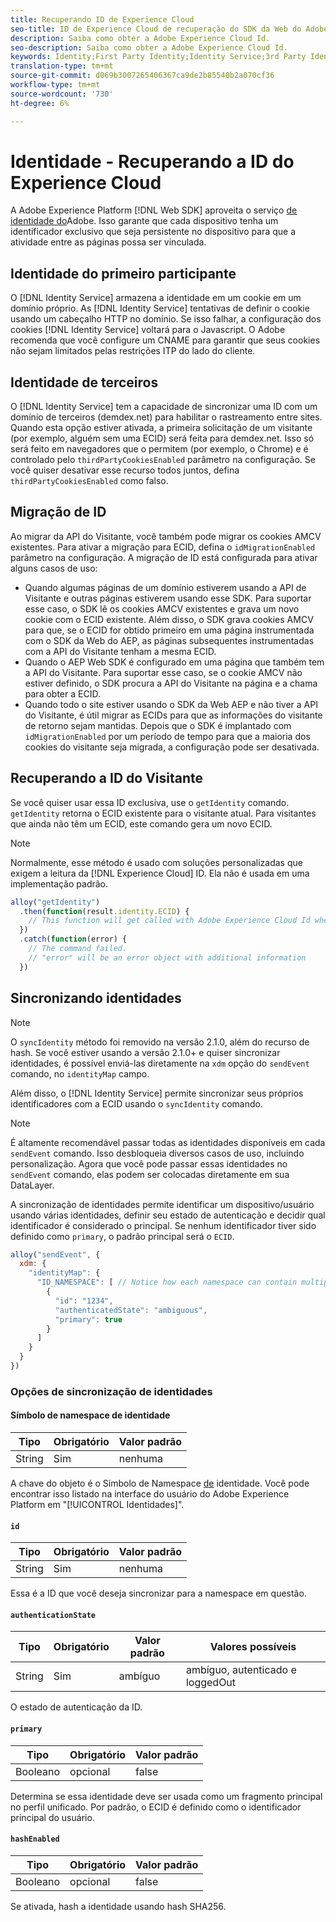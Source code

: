 ```yaml
---
title: Recuperando ID de Experience Cloud
seo-title: ID de Experience Cloud de recuperação do SDK da Web do Adobe Experience Platform
description: Saiba como obter a Adobe Experience Cloud Id.
seo-description: Saiba como obter a Adobe Experience Cloud Id.
keywords: Identity;First Party Identity;Identity Service;3rd Party Identity;ID Migration;Visitor ID;third party identity;thirdPartyCookiesEnabled;idMigrationEnabled;getIdentity;Syncing Identities;syncIdentity;sendEvent;identityMap;primary;ecid;Identity Namespace;namespace id;authenticationState;hashEnabled;
translation-type: tm+mt
source-git-commit: d069b3007265406367ca9de2b85540b2a070cf36
workflow-type: tm+mt
source-wordcount: '730'
ht-degree: 6%

---
```



# Identidade - Recuperando a ID do Experience Cloud

A Adobe Experience Platform [!DNL Web SDK] aproveita o serviço [de identidade do](../../identity-service/ecid.md)Adobe. Isso garante que cada dispositivo tenha um identificador exclusivo que seja persistente no dispositivo para que a atividade entre as páginas possa ser vinculada.

## Identidade do primeiro participante

O [!DNL Identity Service] armazena a identidade em um cookie em um domínio próprio. As [!DNL Identity Service] tentativas de definir o cookie usando um cabeçalho HTTP no domínio. Se isso falhar, a configuração dos cookies [!DNL Identity Service] voltará para o Javascript. O Adobe recomenda que você configure um CNAME para garantir que seus cookies não sejam limitados pelas restrições ITP do lado do cliente.

## Identidade de terceiros

O [!DNL Identity Service] tem a capacidade de sincronizar uma ID com um domínio de terceiros (demdex.net) para habilitar o rastreamento entre sites. Quando esta opção estiver ativada, a primeira solicitação de um visitante (por exemplo, alguém sem uma ECID) será feita para demdex.net. Isso só será feito em navegadores que o permitem (por exemplo, o Chrome) e é controlado pelo `thirdPartyCookiesEnabled` parâmetro na configuração. Se você quiser desativar esse recurso todos juntos, defina `thirdPartyCookiesEnabled` como falso.

## Migração de ID

Ao migrar da API do Visitante, você também pode migrar os cookies AMCV existentes. Para ativar a migração para ECID, defina o `idMigrationEnabled` parâmetro na configuração. A migração de ID está configurada para ativar alguns casos de uso:

* Quando algumas páginas de um domínio estiverem usando a API de Visitante e outras páginas estiverem usando esse SDK. Para suportar esse caso, o SDK lê os cookies AMCV existentes e grava um novo cookie com o ECID existente. Além disso, o SDK grava cookies AMCV para que, se o ECID for obtido primeiro em uma página instrumentada com o SDK da Web do AEP, as páginas subsequentes instrumentadas com a API do Visitante tenham a mesma ECID.
* Quando o AEP Web SDK é configurado em uma página que também tem a API do Visitante. Para suportar esse caso, se o cookie AMCV não estiver definido, o SDK procura a API do Visitante na página e a chama para obter a ECID.
* Quando todo o site estiver usando o SDK da Web AEP e não tiver a API do Visitante, é útil migrar as ECIDs para que as informações do visitante de retorno sejam mantidas. Depois que o SDK é implantado com `idMigrationEnabled` por um período de tempo para que a maioria dos cookies do visitante seja migrada, a configuração pode ser desativada.

## Recuperando a ID do Visitante

Se você quiser usar essa ID exclusiva, use o `getIdentity` comando. `getIdentity` retorna o ECID existente para o visitante atual. Para visitantes que ainda não têm um ECID, este comando gera um novo ECID.

>[!NOTE]
>
>Normalmente, esse método é usado com soluções personalizadas que exigem a leitura da [!DNL Experience Cloud] ID. Ela não é usada em uma implementação padrão.

```javascript
alloy("getIdentity")
  .then(function(result.identity.ECID) {
    // This function will get called with Adobe Experience Cloud Id when the command promise is resolved
  })
  .catch(function(error) {
    // The command failed.
    // "error" will be an error object with additional information
  })
```

## Sincronizando identidades

>[!NOTE]
>
>O `syncIdentity` método foi removido na versão 2.1.0, além do recurso de hash. Se você estiver usando a versão 2.1.0+ e quiser sincronizar identidades, é possível enviá-las diretamente na `xdm` opção do `sendEvent` comando, no `identityMap` campo.

Além disso, o [!DNL Identity Service] permite sincronizar seus próprios identificadores com a ECID usando o `syncIdentity` comando.

>[!NOTE]
>
>É altamente recomendável passar todas as identidades disponíveis em cada `sendEvent` comando. Isso desbloqueia diversos casos de uso, incluindo personalização. Agora que você pode passar essas identidades no `sendEvent` comando, elas podem ser colocadas diretamente em sua DataLayer.

A sincronização de identidades permite identificar um dispositivo/usuário usando várias identidades, definir seu estado de autenticação e decidir qual identificador é considerado o principal. Se nenhum identificador tiver sido definido como `primary`, o padrão principal será o `ECID`.

```javascript
alloy("sendEvent", {
  xdm: {
    "identityMap": {
      "ID_NAMESPACE": [ // Notice how each namespace can contain multiple identifiers.
        {
          "id": "1234",
          "authenticatedState": "ambiguous",
          "primary": true
        }
      ]
    }
  }
})
```


### Opções de sincronização de identidades

#### Símbolo de namespace de identidade

| **Tipo** | **Obrigatório** | **Valor padrão** |
| -------- | ------------ | ----------------- |
| String | Sim | nenhuma |

A chave do objeto é o Símbolo de Namespace [de](../../identity-service/namespaces.md) identidade. Você pode encontrar isso listado na interface do usuário do Adobe Experience Platform em &quot;[!UICONTROL Identidades]&quot;.

#### `id`

| **Tipo** | **Obrigatório** | **Valor padrão** |
| -------- | ------------ | ----------------- |
| String | Sim | nenhuma |

Essa é a ID que você deseja sincronizar para a namespace em questão.

#### `authenticationState`

| **Tipo** | **Obrigatório** | **Valor padrão** | **Valores possíveis** |
| -------- | ------------ | ----------------- | ------------------------------------ |
| String | Sim | ambíguo | ambíguo, autenticado e loggedOut |

O estado de autenticação da ID.

#### `primary`

| **Tipo** | **Obrigatório** | **Valor padrão** |
| -------- | ------------ | ----------------- |
| Booleano | opcional | false |

Determina se essa identidade deve ser usada como um fragmento principal no perfil unificado. Por padrão, o ECID é definido como o identificador principal do usuário.

#### `hashEnabled`

| **Tipo** | **Obrigatório** | **Valor padrão** |
| -------- | ------------ | ----------------- |
| Booleano | opcional | false |

Se ativada, hash a identidade usando hash SHA256.
